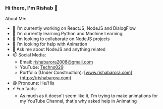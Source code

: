 ### Hi there, I'm Rishab 👋

About Me:

- 🔭 I’m currently working on ReactJS, NodeJS and DialogFlow
- 🌱 I’m currently learning Python and Machine Learning
- 👬 I’m looking to collaborate on NodeJS projects
- 🤔 I’m looking for help with Animation
- 💬 Ask me about NodeJS and anything related
- 📫 Social Media: 
  - Email: [rishabarora2008@gmail.com](rishabarora2008@gmail.com)
  - YouTube: [Techno029](https://www.youtube.com/channel/UCjo4sZ-G8ExZpGATmUrKKkA)
  - Portfolio (Under Construction): [www.rishabarora.com](https://rishabarora.com)
- 😄 Pronouns: He/His
- ⚡ Fun facts:
  - As much as it doesn't seem like it, I'm trying to make animations for my YouTube Channel, that's why asked help in Animating
